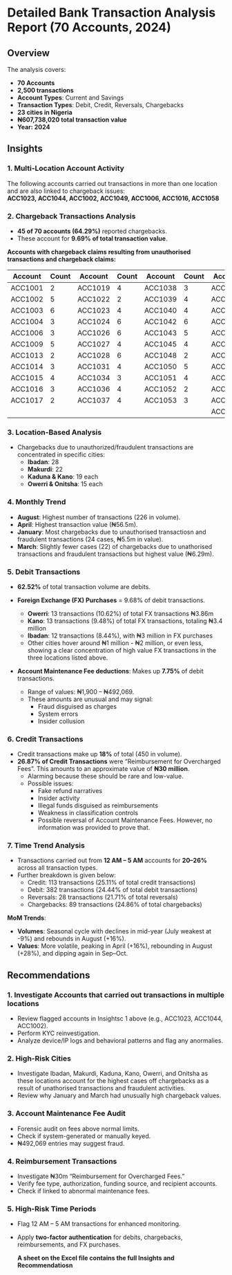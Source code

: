 # Detailed Bank Transaction Analysis Report (70 Accounts, 2024)

## Overview
The analysis covers:
- **70 Accounts**
- **2,500 transactions**
- **Account Types**: Current and Savings
- **Transaction Types**: Debit, Credit, Reversals, Chargebacks
- **23 cities in Nigeria**
- **₦607,738,020 total transaction value**
- **Year: 2024**

## Insights

### 1. Multi-Location Account Activity
The following accounts carried out transactions in more than one location and are also linked to chargeback issues:  
**ACC1023, ACC1044, ACC1002, ACC1049, ACC1006, ACC1016, ACC1058**

### 2. Chargeback Transactions Analysis
- **45 of 70 accounts (64.29%)** reported chargebacks.  
- These account for **9.69% of total transaction value**.  

**Accounts with chargeback claims resulting from unauthorised transactions and chargeback claims:**  

| Account | Count | Account | Count | Account | Count | Account | Count |
|---------|-------|---------|-------|---------|-------|---------|-------|
| ACC1001 | 2 | ACC1019 | 4 | ACC1038 | 3 | ACC1054 | 3 |
| ACC1002 | 5 | ACC1022 | 2 | ACC1039 | 4 | ACC1056 | 6 |
| ACC1003 | 6 | ACC1023 | 4 | ACC1040 | 4 | ACC1057 | 4 |
| ACC1004 | 3 | ACC1024 | 6 | ACC1042 | 6 | ACC1058 | 3 |
| ACC1006 | 3 | ACC1026 | 6 | ACC1043 | 5 | ACC1060 | 7 |
| ACC1009 | 5 | ACC1027 | 4 | ACC1045 | 4 | ACC1062 | 5 |
| ACC1013 | 2 | ACC1028 | 6 | ACC1048 | 2 | ACC1063 | 5 |
| ACC1014 | 3 | ACC1031 | 4 | ACC1050 | 5 | ACC1064 | 3 |
| ACC1015 | 4 | ACC1034 | 3 | ACC1051 | 4 | ACC1065 | 3 |
| ACC1016 | 3 | ACC1036 | 4 | ACC1052 | 2 | ACC1066 | 8 |
| ACC1017 | 2 | ACC1037 | 4 | ACC1053 | 3 | ACC1069 | 4 |
|         |   |         |   |         |   | ACC1070 | 3 |


### 3. Location-Based Analysis
- Chargebacks due to unauthorized/fraudulent transactions are concentrated in specific cities:  
  - **Ibadan**: 28  
  - **Makurdi**: 22  
  - **Kaduna & Kano**: 19 each  
  - **Owerri & Onitsha**: 15 each  

### 4. Monthly Trend
- **August**: Highest number of transactions (226 in volume).  
- **April**: Highest transaction value (₦56.5m).  
- **January**: Most chargebacks due to unauthorised transactiosn and fraudulent transactions (24 cases, ₦5.5m in value).  
- **March**: Slightly fewer cases (22) of chargebacks due to unathorised transactions and fraudulent transactions but highest value (₦6.29m).  

### 5. Debit Transactions
- **62.52%** of total transaction volume are debits.  
- **Foreign Exchange (FX) Purchases** = 9.68% of debit transactions.  
  - **Owerri**: 13 transactions (10.62%) of total FX transactions ₦3.86m 
  - **Kano**: 13 transactions (9.48%) of total FX transactions, totaling ₦3.4 million  
  - **Ibadan**: 12 transactions (8.44%), with ₦3 million in FX purchases
  - Other cities hover around ₦1 million - ₦2 million, or even less, showing a clear concentration of high value FX transactions in the three locations listed above.

- **Account Maintenance Fee deductions**: Makes up **7.75%** of debit transactions.  
  - Range of values: ₦1,900 – ₦492,069.  
  - These amounts are unusual and may signal:  
    - Fraud disguised as charges  
    - System errors  
    - Insider collusion  

### 6. Credit Transactions
- Credit transactions make up **18%** of total (450 in volume).  
- **26.87% of Credit Transactions** were “Reimbursement for Overcharged Fees”. This amounts to an approximate value of **₦30 million**. 
  - Alarming because these should be rare and low-value.  
  - Possible issues:  
    - Fake refund narratives  
    - Insider activity  
    - Illegal funds disguised as reimbursements  
    - Weakness in classification controls
    - Possible reversal of Account Maintenance Fees. However, no information was provided to prove that. 

### 7. Time Trend Analysis
- Transactions carried out from **12 AM – 5 AM** accounts for **20–26%** across all transaction types.  
- Further breakdown is given below:  
  - Credit: 113 transactions (25.11% of total credit transactions)  
  - Debit: 382 transactions (24.44% of total debit transactions)
  - Reversals: 28 transactions (21.71% of total reversals)
  - Chargebacks: 89 transactions (24.86% of total chargebacks)  

**MoM Trends**:  
- **Volumes**: Seasonal cycle with declines in mid-year (July weakest at -9%) and rebounds in August (+16%).  
- **Values**: More volatile, peaking in April (+16%), rebounding in August (+28%), and dipping again in Sep–Oct.  

## Recommendations

### 1. Investigate Accounts that carried out transactions in multiple locations
- Review flagged accounts in Insightsc 1 above (e.g., ACC1023, ACC1044, ACC1002).  
- Perform KYC reinvestigation.  
- Analyze device/IP logs and behavioral patterns and flag any anormalies.  

### 2. High-Risk Cities
- Investigate Ibadan, Makurdi, Kaduna, Kano, Owerri, and Onitsha as these locations account for the highest cases off chargebacks as a result of unathorised transactions and fraudulent activities.  
- Review why January and March had unusually high chargeback values.  

### 3. Account Maintenance Fee Audit
- Forensic audit on fees above normal limits.  
- Check if system-generated or manually keyed.  
- ₦492,069 entries may suggest fraud.  

### 4. Reimbursement Transactions
- Investigate ₦30m “Reimbursement for Overcharged Fees.”  
- Verify fee type, authorization, funding source, and recipient accounts.  
- Check if linked to abnormal maintenance fees.  

### 5. High-Risk Time Periods
- Flag 12 AM – 5 AM transactions for enhanced monitoring.  
- Apply **two-factor authentication** for debits, chargebacks, reimbursements, and FX purchases.

  **A sheet on the Excel file contains the full Insights and Recommendatiosn**
